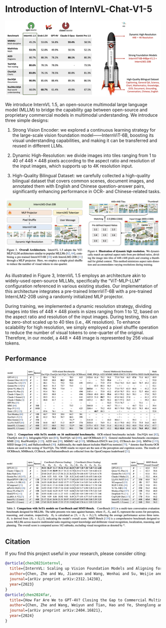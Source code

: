 # Introduction of InternVL-Chat-V1-5

![image](./figure1.png)

We introduce InternVL 1.5, an open-source multimodal large language model (MLLM) to bridge the capability gap between open-source and proprietary commercial models in multimodal understanding. We introduce three simple designs:

1. Strong Vision Encoder: we explored a continuous learning strategy for the large-scale vision foundation model——InternViT-6B, boosting its visual understanding capabilities, and making it can be transferred and reused in different LLMs.

2. Dynamic High-Resolution: we divide images into tiles ranging from 1 to 40 of 448 × 448 pixels according to the aspect ratio and resolution of the input images, which supports up to 4K resolution input.

3. High-Quality Bilingual Dataset: we carefully collected a high-quality bilingual dataset that covers common scenes, document images, and annotated them with English and Chinese question-answer pairs, significantly enhancing performance in OCR- and Chinese-related tasks.

![image](./figure2.png)

As illustrated in Figure 3, InternVL 1.5 employs an architecture akin to widely-used open-source MLLMs, specifically the “ViT-MLP-LLM” configuration referenced in various existing studies. Our implementation of this architecture integrates a pre-trained InternViT-6B with a pre-trained InternLM2-20B using a randomly initialized MLP projector.

During training, we implemented a dynamic resolution strategy, dividing images into tiles of 448 × 448 pixels in sizes ranging from 1 to 12, based on the aspect ratio and resolution of the input images. During testing, this can be zero-shot scaled up to 40 tiles (i.e., 4K resolution). To enhance scalability for high resolution, we simply employed a pixel shuffle operation to reduce the number of visual tokens to one-quarter of the original. Therefore, in our model, a 448 × 448 image is represented by 256 visual tokens.

## Performance

![performance](./performance1.png)

![performance](./performance2.png)

## Citation

If you find this project useful in your research, please consider citing:

```BibTeX
@article{chen2023internvl,
  title={InternVL: Scaling up Vision Foundation Models and Aligning for Generic Visual-Linguistic Tasks},
  author={Chen, Zhe and Wu, Jiannan and Wang, Wenhai and Su, Weijie and Chen, Guo and Xing, Sen and Zhong, Muyan and Zhang, Qinglong and Zhu, Xizhou and Lu, Lewei and Li, Bin and Luo, Ping and Lu, Tong and Qiao, Yu and Dai, Jifeng},
  journal={arXiv preprint arXiv:2312.14238},
  year={2023}
}
@article{chen2024far,
  title={How Far Are We to GPT-4V? Closing the Gap to Commercial Multimodal Models with Open-Source Suites},
  author={Chen, Zhe and Wang, Weiyun and Tian, Hao and Ye, Shenglong and Gao, Zhangwei and Cui, Erfei and Tong, Wenwen and Hu, Kongzhi and Luo, Jiapeng and Ma, Zheng and others},
  journal={arXiv preprint arXiv:2404.16821},
  year={2024}
}
```

<br>
<br>
